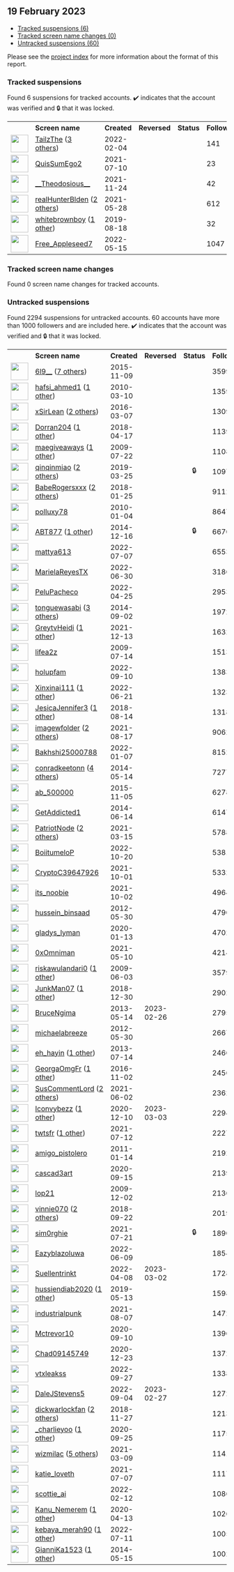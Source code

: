 ## 19 February 2023

* [Tracked suspensions (6)](#tracked-suspensions)
* [Tracked screen name changes (0)](#tracked-screen-name-changes)
* [Untracked suspensions (60)](#untracked-suspensions)

Please see the [project index](https://github.com/travisbrown/twitter-watch) for more information about the format of this report.

### Tracked suspensions

Found 6 suspensions for tracked accounts.
  ✔️ indicates that the account was verified and 🔒 that it was locked.

<table>
    <tr>
        <th></th>
        <th align="left">Screen name</th>
        <th align="left">Created</th>
        <th align="left">Reversed</th>
        <th align="left">Status</th>
        <th align="left">Followers</th>
        <th align="left">Ranking</th></tr>
    </tr>
        <tr>
            <td><a href="https://twitter.com/intent/user?user_id=1489388872924602368">
                <img src="https://pbs.twimg.com/profile_images/1598720970067427329/D2lcLCpQ_normal.jpg" width="40px" height="40px" align="center"/></a>
            </td>
            <td>
                <a href="https://twitter.com/TailzThe">TailzThe</a>&nbsp;(<a href="https://api.memory.lol/v1/tw/id/1489388872924602368">3 others</a>)&nbsp;</td>
            <td>2022-02-04</td>
            <td></td>
            <td align="center"></td>
            <td>141</td>
            <td>1842</td>
        </tr>
        <tr>
            <td><a href="https://twitter.com/intent/user?user_id=1413983116696375296">
                <img src="https://pbs.twimg.com/profile_images/1584705823221088256/tlC9uSIr_normal.jpg" width="40px" height="40px" align="center"/></a>
            </td>
            <td>
                <a href="https://twitter.com/QuisSumEgo2">QuisSumEgo2</a></td>
            <td>2021-07-10</td>
            <td></td>
            <td align="center"></td>
            <td>23</td>
            <td>12048</td>
        </tr>
        <tr>
            <td><a href="https://twitter.com/intent/user?user_id=1463651547406114823">
                <img src="https://pbs.twimg.com/profile_images/1561551590934417409/pk03gn7-_normal.jpg" width="40px" height="40px" align="center"/></a>
            </td>
            <td>
                <a href="https://twitter.com/__Theodosious__">__Theodosious__</a></td>
            <td>2021-11-24</td>
            <td></td>
            <td align="center"></td>
            <td>42</td>
            <td>13156</td>
        </tr>
        <tr>
            <td><a href="https://twitter.com/intent/user?user_id=1398405663672442889">
                <img src="https://pbs.twimg.com/profile_images/1598685879211638785/nsz5iC70_normal.jpg" width="40px" height="40px" align="center"/></a>
            </td>
            <td>
                <a href="https://twitter.com/realHunterBlden">realHunterBlden</a>&nbsp;(<a href="https://api.memory.lol/v1/tw/id/1398405663672442889">2 others</a>)&nbsp;</td>
            <td>2021-05-28</td>
            <td></td>
            <td align="center"></td>
            <td>612</td>
            <td>87190</td>
        </tr>
        <tr>
            <td><a href="https://twitter.com/intent/user?user_id=1163105198862032896">
                <img src="https://pbs.twimg.com/profile_images/1552051673014493184/GVxRDlxB_normal.jpg" width="40px" height="40px" align="center"/></a>
            </td>
            <td>
                <a href="https://twitter.com/whitebrownboy">whitebrownboy</a>&nbsp;(<a href="https://api.memory.lol/v1/tw/id/1163105198862032896">1 other</a>)&nbsp;</td>
            <td>2019-08-18</td>
            <td></td>
            <td align="center"></td>
            <td>32</td>
            <td>94241</td>
        </tr>
        <tr>
            <td><a href="https://twitter.com/intent/user?user_id=1525861646194905090">
                <img src="https://pbs.twimg.com/profile_images/1535213404805292032/o52xFI8S_normal.jpg" width="40px" height="40px" align="center"/></a>
            </td>
            <td>
                <a href="https://twitter.com/Free_Appleseed7">Free_Appleseed7</a></td>
            <td>2022-05-15</td>
            <td></td>
            <td align="center"></td>
            <td>1047</td>
            <td>95499</td>
        </tr></table>

### Tracked screen name changes

Found 0 screen name changes for tracked accounts.

### Untracked suspensions

Found 2294 suspensions for untracked accounts.
60 accounts have more than 1000 followers and are included here.
  ✔️ indicates that the account was verified and 🔒 that it was locked.

<table>
    <tr>
        <th></th>
        <th align="left">Screen name</th>
        <th align="left">Created</th>
        <th align="left">Reversed</th>
        <th align="left">Status</th>
        <th align="left">Followers</th>
    </tr>
        <tr>
            <td><a href="https://twitter.com/intent/user?user_id=4149150267">
                <img src="https://pbs.twimg.com/profile_images/1452734014662586370/zjn99dWG_normal.jpg" width="40px" height="40px" align="center"/></a>
            </td>
            <td>
                <a href="https://twitter.com/6l9__">6l9__</a>&nbsp;(<a href="https://api.memory.lol/v1/tw/id/4149150267">7 others</a>)&nbsp;</td>
            <td>2015-11-09</td>
            <td></td>
            <td align="center"></td>
            <td>359972</td>
        </tr>
        <tr>
            <td><a href="https://twitter.com/intent/user?user_id=121788498">
                <img src="https://pbs.twimg.com/profile_images/1359371119027978240/4mMRO2RX_normal.jpg" width="40px" height="40px" align="center"/></a>
            </td>
            <td>
                <a href="https://twitter.com/hafsi_ahmed1">hafsi_ahmed1</a>&nbsp;(<a href="https://api.memory.lol/v1/tw/id/121788498">1 other</a>)&nbsp;</td>
            <td>2010-03-10</td>
            <td></td>
            <td align="center"></td>
            <td>135998</td>
        </tr>
        <tr>
            <td><a href="https://twitter.com/intent/user?user_id=706899433099689984">
                <img src="https://pbs.twimg.com/profile_images/1598175373530914816/XsX92pin_normal.jpg" width="40px" height="40px" align="center"/></a>
            </td>
            <td>
                <a href="https://twitter.com/xSirLean">xSirLean</a>&nbsp;(<a href="https://api.memory.lol/v1/tw/id/706899433099689984">2 others</a>)&nbsp;</td>
            <td>2016-03-07</td>
            <td></td>
            <td align="center"></td>
            <td>130929</td>
        </tr>
        <tr>
            <td><a href="https://twitter.com/intent/user?user_id=986190076794343424">
                <img src="https://pbs.twimg.com/profile_images/1508492724760039424/OPflCj73_normal.jpg" width="40px" height="40px" align="center"/></a>
            </td>
            <td>
                <a href="https://twitter.com/Dorran204">Dorran204</a>&nbsp;(<a href="https://api.memory.lol/v1/tw/id/986190076794343424">1 other</a>)&nbsp;</td>
            <td>2018-04-17</td>
            <td></td>
            <td align="center"></td>
            <td>113983</td>
        </tr>
        <tr>
            <td><a href="https://twitter.com/intent/user?user_id=59103386">
                <img src="https://pbs.twimg.com/profile_images/1512720049840476167/kTTTNNxI_normal.jpg" width="40px" height="40px" align="center"/></a>
            </td>
            <td>
                <a href="https://twitter.com/maegiveaways">maegiveaways</a>&nbsp;(<a href="https://api.memory.lol/v1/tw/id/59103386">1 other</a>)&nbsp;</td>
            <td>2009-07-22</td>
            <td></td>
            <td align="center"></td>
            <td>110895</td>
        </tr>
        <tr>
            <td><a href="https://twitter.com/intent/user?user_id=1110326271374848001">
                <img src="https://pbs.twimg.com/profile_images/1491144617588588545/qFArO6Pq_normal.jpg" width="40px" height="40px" align="center"/></a>
            </td>
            <td>
                <a href="https://twitter.com/qinqinmiao">qinqinmiao</a>&nbsp;(<a href="https://api.memory.lol/v1/tw/id/1110326271374848001">2 others</a>)&nbsp;</td>
            <td>2019-03-25</td>
            <td></td>
            <td align="center">🔒</td>
            <td>109702</td>
        </tr>
        <tr>
            <td><a href="https://twitter.com/intent/user?user_id=956664783692058624">
                <img src="https://pbs.twimg.com/profile_images/1590871068901707776/-wQY1jcY_normal.jpg" width="40px" height="40px" align="center"/></a>
            </td>
            <td>
                <a href="https://twitter.com/BabeRogersxxx">BabeRogersxxx</a>&nbsp;(<a href="https://api.memory.lol/v1/tw/id/956664783692058624">2 others</a>)&nbsp;</td>
            <td>2018-01-25</td>
            <td></td>
            <td align="center"></td>
            <td>91121</td>
        </tr>
        <tr>
            <td><a href="https://twitter.com/intent/user?user_id=101711457">
                <img src="https://pbs.twimg.com/profile_images/1520943481606209536/ib2VX2Wu_normal.png" width="40px" height="40px" align="center"/></a>
            </td>
            <td>
                <a href="https://twitter.com/polluxy78">polluxy78</a></td>
            <td>2010-01-04</td>
            <td></td>
            <td align="center"></td>
            <td>86479</td>
        </tr>
        <tr>
            <td><a href="https://twitter.com/intent/user?user_id=2932616178">
                <img src="https://pbs.twimg.com/profile_images/1515160194975776774/E6Zru10P_normal.jpg" width="40px" height="40px" align="center"/></a>
            </td>
            <td>
                <a href="https://twitter.com/ABT877">ABT877</a>&nbsp;(<a href="https://api.memory.lol/v1/tw/id/2932616178">1 other</a>)&nbsp;</td>
            <td>2014-12-16</td>
            <td></td>
            <td align="center">🔒</td>
            <td>66704</td>
        </tr>
        <tr>
            <td><a href="https://twitter.com/intent/user?user_id=1545140886174339072">
                <img src="https://pbs.twimg.com/profile_images/1545142353228595200/c8uZ2kdF_normal.jpg" width="40px" height="40px" align="center"/></a>
            </td>
            <td>
                <a href="https://twitter.com/mattya613">mattya613</a></td>
            <td>2022-07-07</td>
            <td></td>
            <td align="center"></td>
            <td>65533</td>
        </tr>
        <tr>
            <td><a href="https://twitter.com/intent/user?user_id=1542344352499892224">
                <img src="https://pbs.twimg.com/profile_images/1542450631092436992/WVkviX8J_normal.jpg" width="40px" height="40px" align="center"/></a>
            </td>
            <td>
                <a href="https://twitter.com/MarielaReyesTX">MarielaReyesTX</a></td>
            <td>2022-06-30</td>
            <td></td>
            <td align="center"></td>
            <td>31867</td>
        </tr>
        <tr>
            <td><a href="https://twitter.com/intent/user?user_id=1518595822031622146">
                <img src="https://pbs.twimg.com/profile_images/1540679198640984064/LSst8wkm_normal.jpg" width="40px" height="40px" align="center"/></a>
            </td>
            <td>
                <a href="https://twitter.com/PeluPacheco">PeluPacheco</a></td>
            <td>2022-04-25</td>
            <td></td>
            <td align="center"></td>
            <td>29539</td>
        </tr>
        <tr>
            <td><a href="https://twitter.com/intent/user?user_id=2785822645">
                <img src="https://pbs.twimg.com/profile_images/1477586787761782788/TvfVzSqo_normal.jpg" width="40px" height="40px" align="center"/></a>
            </td>
            <td>
                <a href="https://twitter.com/tonguewasabi">tonguewasabi</a>&nbsp;(<a href="https://api.memory.lol/v1/tw/id/2785822645">3 others</a>)&nbsp;</td>
            <td>2014-09-02</td>
            <td></td>
            <td align="center"></td>
            <td>19729</td>
        </tr>
        <tr>
            <td><a href="https://twitter.com/intent/user?user_id=1470415984578072579">
                <img src="https://pbs.twimg.com/profile_images/1544449269251411968/NcivYZP-_normal.jpg" width="40px" height="40px" align="center"/></a>
            </td>
            <td>
                <a href="https://twitter.com/GreytvHeidi">GreytvHeidi</a>&nbsp;(<a href="https://api.memory.lol/v1/tw/id/1470415984578072579">1 other</a>)&nbsp;</td>
            <td>2021-12-13</td>
            <td></td>
            <td align="center"></td>
            <td>16328</td>
        </tr>
        <tr>
            <td><a href="https://twitter.com/intent/user?user_id=56758410">
                <img src="https://pbs.twimg.com/profile_images/650680092427964416/8qdWQyVf_normal.jpg" width="40px" height="40px" align="center"/></a>
            </td>
            <td>
                <a href="https://twitter.com/lifea2z">lifea2z</a></td>
            <td>2009-07-14</td>
            <td></td>
            <td align="center"></td>
            <td>15134</td>
        </tr>
        <tr>
            <td><a href="https://twitter.com/intent/user?user_id=1568642714660646913">
                <img src="https://pbs.twimg.com/profile_images/1569784260235591683/rloSNlUf_normal.jpg" width="40px" height="40px" align="center"/></a>
            </td>
            <td>
                <a href="https://twitter.com/holupfam">holupfam</a></td>
            <td>2022-09-10</td>
            <td></td>
            <td align="center"></td>
            <td>13835</td>
        </tr>
        <tr>
            <td><a href="https://twitter.com/intent/user?user_id=1539145602071674888">
                <img src="https://pbs.twimg.com/profile_images/1596490732734251008/ucPlktWn_normal.jpg" width="40px" height="40px" align="center"/></a>
            </td>
            <td>
                <a href="https://twitter.com/Xinxinai111">Xinxinai111</a>&nbsp;(<a href="https://api.memory.lol/v1/tw/id/1539145602071674888">1 other</a>)&nbsp;</td>
            <td>2022-06-21</td>
            <td></td>
            <td align="center"></td>
            <td>13233</td>
        </tr>
        <tr>
            <td><a href="https://twitter.com/intent/user?user_id=1029262516327669761">
                <img src="https://pbs.twimg.com/profile_images/1428225922591690753/lhkjBII-_normal.jpg" width="40px" height="40px" align="center"/></a>
            </td>
            <td>
                <a href="https://twitter.com/JesicaJennifer3">JesicaJennifer3</a>&nbsp;(<a href="https://api.memory.lol/v1/tw/id/1029262516327669761">1 other</a>)&nbsp;</td>
            <td>2018-08-14</td>
            <td></td>
            <td align="center"></td>
            <td>13185</td>
        </tr>
        <tr>
            <td><a href="https://twitter.com/intent/user?user_id=1427768020290711552">
                <img src="https://pbs.twimg.com/profile_images/1427770838477062144/oT2V4Rlz_normal.jpg" width="40px" height="40px" align="center"/></a>
            </td>
            <td>
                <a href="https://twitter.com/imagewfolder">imagewfolder</a>&nbsp;(<a href="https://api.memory.lol/v1/tw/id/1427768020290711552">2 others</a>)&nbsp;</td>
            <td>2021-08-17</td>
            <td></td>
            <td align="center"></td>
            <td>9062</td>
        </tr>
        <tr>
            <td><a href="https://twitter.com/intent/user?user_id=1479562416765739011">
                <img src="https://pbs.twimg.com/profile_images/1539612676237791238/jCn-J8pQ_normal.jpg" width="40px" height="40px" align="center"/></a>
            </td>
            <td>
                <a href="https://twitter.com/Bakhshi25000788">Bakhshi25000788</a></td>
            <td>2022-01-07</td>
            <td></td>
            <td align="center"></td>
            <td>8152</td>
        </tr>
        <tr>
            <td><a href="https://twitter.com/intent/user?user_id=2493719334">
                <img src="https://pbs.twimg.com/profile_images/908468202430242816/FO5-99cL_normal.jpg" width="40px" height="40px" align="center"/></a>
            </td>
            <td>
                <a href="https://twitter.com/conradkeetonn">conradkeetonn</a>&nbsp;(<a href="https://api.memory.lol/v1/tw/id/2493719334">4 others</a>)&nbsp;</td>
            <td>2014-05-14</td>
            <td></td>
            <td align="center"></td>
            <td>7277</td>
        </tr>
        <tr>
            <td><a href="https://twitter.com/intent/user?user_id=4119679942">
                <img src="https://pbs.twimg.com/profile_images/662264296399859712/WIvdgAjS_normal.jpg" width="40px" height="40px" align="center"/></a>
            </td>
            <td>
                <a href="https://twitter.com/ab_500000">ab_500000</a></td>
            <td>2015-11-05</td>
            <td></td>
            <td align="center"></td>
            <td>6278</td>
        </tr>
        <tr>
            <td><a href="https://twitter.com/intent/user?user_id=2566770290">
                <img src="https://pbs.twimg.com/profile_images/968101890696384512/fxQnitSG_normal.jpg" width="40px" height="40px" align="center"/></a>
            </td>
            <td>
                <a href="https://twitter.com/GetAddicted1">GetAddicted1</a></td>
            <td>2014-06-14</td>
            <td></td>
            <td align="center"></td>
            <td>6147</td>
        </tr>
        <tr>
            <td><a href="https://twitter.com/intent/user?user_id=1371407852435169284">
                <img src="https://pbs.twimg.com/profile_images/1519329141082161152/7aHckdiW_normal.jpg" width="40px" height="40px" align="center"/></a>
            </td>
            <td>
                <a href="https://twitter.com/PatriotNode">PatriotNode</a>&nbsp;(<a href="https://api.memory.lol/v1/tw/id/1371407852435169284">2 others</a>)&nbsp;</td>
            <td>2021-03-15</td>
            <td></td>
            <td align="center"></td>
            <td>5788</td>
        </tr>
        <tr>
            <td><a href="https://twitter.com/intent/user?user_id=1582918390297276417">
                <img src="https://pbs.twimg.com/profile_images/1582919120474996737/GwSr2-0p_normal.jpg" width="40px" height="40px" align="center"/></a>
            </td>
            <td>
                <a href="https://twitter.com/BoiitumeloP">BoiitumeloP</a></td>
            <td>2022-10-20</td>
            <td></td>
            <td align="center"></td>
            <td>5381</td>
        </tr>
        <tr>
            <td><a href="https://twitter.com/intent/user?user_id=1443900920710893576">
                <img src="https://pbs.twimg.com/profile_images/1443957167074074625/3wkzlUjP_normal.jpg" width="40px" height="40px" align="center"/></a>
            </td>
            <td>
                <a href="https://twitter.com/CryptoC39647926">CryptoC39647926</a></td>
            <td>2021-10-01</td>
            <td></td>
            <td align="center"></td>
            <td>5332</td>
        </tr>
        <tr>
            <td><a href="https://twitter.com/intent/user?user_id=1444260670682193926">
                <img src="https://pbs.twimg.com/profile_images/1444260874743521284/TF30CHkv_normal.jpg" width="40px" height="40px" align="center"/></a>
            </td>
            <td>
                <a href="https://twitter.com/its_noobie">its_noobie</a></td>
            <td>2021-10-02</td>
            <td></td>
            <td align="center"></td>
            <td>4964</td>
        </tr>
        <tr>
            <td><a href="https://twitter.com/intent/user?user_id=595006035">
                <img src="https://pbs.twimg.com/profile_images/1525950598503452674/dQdaNslV_normal.jpg" width="40px" height="40px" align="center"/></a>
            </td>
            <td>
                <a href="https://twitter.com/hussein_binsaad">hussein_binsaad</a></td>
            <td>2012-05-30</td>
            <td></td>
            <td align="center"></td>
            <td>4790</td>
        </tr>
        <tr>
            <td><a href="https://twitter.com/intent/user?user_id=1216818374153469954">
                <img src="https://pbs.twimg.com/profile_images/1216819065509044224/2QMFT2FW_normal.jpg" width="40px" height="40px" align="center"/></a>
            </td>
            <td>
                <a href="https://twitter.com/gladys_lyman">gladys_lyman</a></td>
            <td>2020-01-13</td>
            <td></td>
            <td align="center"></td>
            <td>4702</td>
        </tr>
        <tr>
            <td><a href="https://twitter.com/intent/user?user_id=1391878914553876486">
                <img src="https://pbs.twimg.com/profile_images/1591943106957656064/PLTRL5Vn_normal.jpg" width="40px" height="40px" align="center"/></a>
            </td>
            <td>
                <a href="https://twitter.com/0xOmniman">0xOmniman</a></td>
            <td>2021-05-10</td>
            <td></td>
            <td align="center"></td>
            <td>4214</td>
        </tr>
        <tr>
            <td><a href="https://twitter.com/intent/user?user_id=44456385">
                <img src="https://pbs.twimg.com/profile_images/1579069531745529856/3HyM_MvS_normal.jpg" width="40px" height="40px" align="center"/></a>
            </td>
            <td>
                <a href="https://twitter.com/riskawulandari0">riskawulandari0</a>&nbsp;(<a href="https://api.memory.lol/v1/tw/id/44456385">1 other</a>)&nbsp;</td>
            <td>2009-06-03</td>
            <td></td>
            <td align="center"></td>
            <td>3579</td>
        </tr>
        <tr>
            <td><a href="https://twitter.com/intent/user?user_id=1079377845363855360">
                <img src="https://pbs.twimg.com/profile_images/1156355849486512128/KHjWoyxw_normal.jpg" width="40px" height="40px" align="center"/></a>
            </td>
            <td>
                <a href="https://twitter.com/JunkMan07">JunkMan07</a>&nbsp;(<a href="https://api.memory.lol/v1/tw/id/1079377845363855360">1 other</a>)&nbsp;</td>
            <td>2018-12-30</td>
            <td></td>
            <td align="center"></td>
            <td>2902</td>
        </tr>
        <tr>
            <td><a href="https://twitter.com/intent/user?user_id=1426676322">
                <img src="https://pbs.twimg.com/profile_images/1476172875166007297/HVvGCpQL_normal.jpg" width="40px" height="40px" align="center"/></a>
            </td>
            <td>
                <a href="https://twitter.com/BruceNgima">BruceNgima</a></td>
            <td>2013-05-14</td>
            <td>2023-02-26</td>
            <td align="center"></td>
            <td>2795</td>
        </tr>
        <tr>
            <td><a href="https://twitter.com/intent/user?user_id=595005324">
                <img src="https://pbs.twimg.com/profile_images/666195882933624832/W_8nUZBY_normal.jpg" width="40px" height="40px" align="center"/></a>
            </td>
            <td>
                <a href="https://twitter.com/michaelabreeze">michaelabreeze</a></td>
            <td>2012-05-30</td>
            <td></td>
            <td align="center"></td>
            <td>2667</td>
        </tr>
        <tr>
            <td><a href="https://twitter.com/intent/user?user_id=1593007544">
                <img src="https://pbs.twimg.com/profile_images/1525226193821356033/SiaO5PDo_normal.jpg" width="40px" height="40px" align="center"/></a>
            </td>
            <td>
                <a href="https://twitter.com/eh_hayin">eh_hayin</a>&nbsp;(<a href="https://api.memory.lol/v1/tw/id/1593007544">1 other</a>)&nbsp;</td>
            <td>2013-07-14</td>
            <td></td>
            <td align="center"></td>
            <td>2466</td>
        </tr>
        <tr>
            <td><a href="https://twitter.com/intent/user?user_id=793694993324056576">
                <img src="https://pbs.twimg.com/profile_images/1589943761076981762/qERsDUAc_normal.jpg" width="40px" height="40px" align="center"/></a>
            </td>
            <td>
                <a href="https://twitter.com/GeorgaOmgFr">GeorgaOmgFr</a>&nbsp;(<a href="https://api.memory.lol/v1/tw/id/793694993324056576">1 other</a>)&nbsp;</td>
            <td>2016-11-02</td>
            <td></td>
            <td align="center"></td>
            <td>2456</td>
        </tr>
        <tr>
            <td><a href="https://twitter.com/intent/user?user_id=1399951367607889921">
                <img src="https://pbs.twimg.com/profile_images/1408887859889717250/Z8QDztdc_normal.jpg" width="40px" height="40px" align="center"/></a>
            </td>
            <td>
                <a href="https://twitter.com/SusCommentLord">SusCommentLord</a>&nbsp;(<a href="https://api.memory.lol/v1/tw/id/1399951367607889921">2 others</a>)&nbsp;</td>
            <td>2021-06-02</td>
            <td></td>
            <td align="center"></td>
            <td>2362</td>
        </tr>
        <tr>
            <td><a href="https://twitter.com/intent/user?user_id=1337164112007147526">
                <img src="https://pbs.twimg.com/profile_images/1598240805289922560/xT-XJrjo_normal.jpg" width="40px" height="40px" align="center"/></a>
            </td>
            <td>
                <a href="https://twitter.com/Iconvybezz">Iconvybezz</a>&nbsp;(<a href="https://api.memory.lol/v1/tw/id/1337164112007147526">1 other</a>)&nbsp;</td>
            <td>2020-12-10</td>
            <td>2023-03-03</td>
            <td align="center"></td>
            <td>2294</td>
        </tr>
        <tr>
            <td><a href="https://twitter.com/intent/user?user_id=1414381145748353026">
                <img src="https://pbs.twimg.com/profile_images/1555404619706146816/4B4PxVjr_normal.jpg" width="40px" height="40px" align="center"/></a>
            </td>
            <td>
                <a href="https://twitter.com/twtsfr">twtsfr</a>&nbsp;(<a href="https://api.memory.lol/v1/tw/id/1414381145748353026">1 other</a>)&nbsp;</td>
            <td>2021-07-12</td>
            <td></td>
            <td align="center"></td>
            <td>2227</td>
        </tr>
        <tr>
            <td><a href="https://twitter.com/intent/user?user_id=238093583">
                <img src="https://pbs.twimg.com/profile_images/1500461964165890055/gzFAkOe3_normal.jpg" width="40px" height="40px" align="center"/></a>
            </td>
            <td>
                <a href="https://twitter.com/amigo_pistolero">amigo_pistolero</a></td>
            <td>2011-01-14</td>
            <td></td>
            <td align="center"></td>
            <td>2192</td>
        </tr>
        <tr>
            <td><a href="https://twitter.com/intent/user?user_id=1305732416938672129">
                <img src="https://pbs.twimg.com/profile_images/1598739242787737600/5I2LDC9l_normal.jpg" width="40px" height="40px" align="center"/></a>
            </td>
            <td>
                <a href="https://twitter.com/cascad3art">cascad3art</a></td>
            <td>2020-09-15</td>
            <td></td>
            <td align="center"></td>
            <td>2139</td>
        </tr>
        <tr>
            <td><a href="https://twitter.com/intent/user?user_id=93997219">
                <img src="https://pbs.twimg.com/profile_images/1598392589379547137/AXHn7cYm_normal.jpg" width="40px" height="40px" align="center"/></a>
            </td>
            <td>
                <a href="https://twitter.com/lop21">lop21</a></td>
            <td>2009-12-02</td>
            <td></td>
            <td align="center"></td>
            <td>2136</td>
        </tr>
        <tr>
            <td><a href="https://twitter.com/intent/user?user_id=1043442920664137728">
                <img src="https://pbs.twimg.com/profile_images/1557517497624104962/Sgd3TboX_normal.jpg" width="40px" height="40px" align="center"/></a>
            </td>
            <td>
                <a href="https://twitter.com/vinnie070">vinnie070</a>&nbsp;(<a href="https://api.memory.lol/v1/tw/id/1043442920664137728">2 others</a>)&nbsp;</td>
            <td>2018-09-22</td>
            <td></td>
            <td align="center"></td>
            <td>2019</td>
        </tr>
        <tr>
            <td><a href="https://twitter.com/intent/user?user_id=1417807925985349637">
                <img src="https://pbs.twimg.com/profile_images/1596974602697248770/P__u9xjH_normal.jpg" width="40px" height="40px" align="center"/></a>
            </td>
            <td>
                <a href="https://twitter.com/sim0rghie">sim0rghie</a></td>
            <td>2021-07-21</td>
            <td></td>
            <td align="center">🔒</td>
            <td>1890</td>
        </tr>
        <tr>
            <td><a href="https://twitter.com/intent/user?user_id=1534843049230098432">
                <img src="https://pbs.twimg.com/profile_images/1587196895172124677/X59vzJoK_normal.jpg" width="40px" height="40px" align="center"/></a>
            </td>
            <td>
                <a href="https://twitter.com/Eazyblazoluwa">Eazyblazoluwa</a></td>
            <td>2022-06-09</td>
            <td></td>
            <td align="center"></td>
            <td>1854</td>
        </tr>
        <tr>
            <td><a href="https://twitter.com/intent/user?user_id=1512460674957520901">
                <img src="https://pbs.twimg.com/profile_images/1565711289778831362/Axgoj7aT_normal.jpg" width="40px" height="40px" align="center"/></a>
            </td>
            <td>
                <a href="https://twitter.com/Suellentrinkt">Suellentrinkt</a></td>
            <td>2022-04-08</td>
            <td>2023-03-02</td>
            <td align="center"></td>
            <td>1728</td>
        </tr>
        <tr>
            <td><a href="https://twitter.com/intent/user?user_id=1127964509979717632">
                <img src="https://pbs.twimg.com/profile_images/1230883984772562945/7-lhj6ko_normal.jpg" width="40px" height="40px" align="center"/></a>
            </td>
            <td>
                <a href="https://twitter.com/hussiendiab2020">hussiendiab2020</a>&nbsp;(<a href="https://api.memory.lol/v1/tw/id/1127964509979717632">1 other</a>)&nbsp;</td>
            <td>2019-05-13</td>
            <td></td>
            <td align="center"></td>
            <td>1598</td>
        </tr>
        <tr>
            <td><a href="https://twitter.com/intent/user?user_id=1423808590251429893">
                <img src="https://pbs.twimg.com/profile_images/1583394154184413184/wtyNEiqc_normal.jpg" width="40px" height="40px" align="center"/></a>
            </td>
            <td>
                <a href="https://twitter.com/industrialpunk">industrialpunk</a></td>
            <td>2021-08-07</td>
            <td></td>
            <td align="center"></td>
            <td>1472</td>
        </tr>
        <tr>
            <td><a href="https://twitter.com/intent/user?user_id=1303914006403522561">
                <img src="https://pbs.twimg.com/profile_images/1590739231785496576/lqjZRiz0_normal.jpg" width="40px" height="40px" align="center"/></a>
            </td>
            <td>
                <a href="https://twitter.com/Mctrevor10">Mctrevor10</a></td>
            <td>2020-09-10</td>
            <td></td>
            <td align="center"></td>
            <td>1396</td>
        </tr>
        <tr>
            <td><a href="https://twitter.com/intent/user?user_id=1341779478494597122">
                <img src="https://pbs.twimg.com/profile_images/1342558974684459008/Q3gpY00T_normal.jpg" width="40px" height="40px" align="center"/></a>
            </td>
            <td>
                <a href="https://twitter.com/Chad09145749">Chad09145749</a></td>
            <td>2020-12-23</td>
            <td></td>
            <td align="center"></td>
            <td>1372</td>
        </tr>
        <tr>
            <td><a href="https://twitter.com/intent/user?user_id=1574705854074470400">
                <img src="https://pbs.twimg.com/profile_images/1574705943723524096/DIdeQ9VW_normal.jpg" width="40px" height="40px" align="center"/></a>
            </td>
            <td>
                <a href="https://twitter.com/vtxleakss">vtxleakss</a></td>
            <td>2022-09-27</td>
            <td></td>
            <td align="center"></td>
            <td>1338</td>
        </tr>
        <tr>
            <td><a href="https://twitter.com/intent/user?user_id=1566502501033328640">
                <img src="https://pbs.twimg.com/profile_images/1574127914932633608/4ULpOLdY_normal.jpg" width="40px" height="40px" align="center"/></a>
            </td>
            <td>
                <a href="https://twitter.com/DaleJStevens5">DaleJStevens5</a></td>
            <td>2022-09-04</td>
            <td>2023-02-27</td>
            <td align="center"></td>
            <td>1272</td>
        </tr>
        <tr>
            <td><a href="https://twitter.com/intent/user?user_id=1067370663139205120">
                <img src="https://pbs.twimg.com/profile_images/1364543789713420288/WTdo_Th1_normal.png" width="40px" height="40px" align="center"/></a>
            </td>
            <td>
                <a href="https://twitter.com/dickwarlockfan">dickwarlockfan</a>&nbsp;(<a href="https://api.memory.lol/v1/tw/id/1067370663139205120">2 others</a>)&nbsp;</td>
            <td>2018-11-27</td>
            <td></td>
            <td align="center"></td>
            <td>1213</td>
        </tr>
        <tr>
            <td><a href="https://twitter.com/intent/user?user_id=1309490076624224257">
                <img src="https://pbs.twimg.com/profile_images/1577012279861813250/9zTYhI9V_normal.jpg" width="40px" height="40px" align="center"/></a>
            </td>
            <td>
                <a href="https://twitter.com/_charlieyoo">_charlieyoo</a>&nbsp;(<a href="https://api.memory.lol/v1/tw/id/1309490076624224257">1 other</a>)&nbsp;</td>
            <td>2020-09-25</td>
            <td></td>
            <td align="center"></td>
            <td>1175</td>
        </tr>
        <tr>
            <td><a href="https://twitter.com/intent/user?user_id=1369335242646032388">
                <img src="https://pbs.twimg.com/profile_images/1594670777223516160/To--JuJa_normal.jpg" width="40px" height="40px" align="center"/></a>
            </td>
            <td>
                <a href="https://twitter.com/wizmilac">wizmilac</a>&nbsp;(<a href="https://api.memory.lol/v1/tw/id/1369335242646032388">5 others</a>)&nbsp;</td>
            <td>2021-03-09</td>
            <td></td>
            <td align="center"></td>
            <td>1141</td>
        </tr>
        <tr>
            <td><a href="https://twitter.com/intent/user?user_id=1412912357278318593">
                <img src="https://pbs.twimg.com/profile_images/1559228371208323073/_4jsoe3Q_normal.jpg" width="40px" height="40px" align="center"/></a>
            </td>
            <td>
                <a href="https://twitter.com/katie_loveth">katie_loveth</a></td>
            <td>2021-07-07</td>
            <td></td>
            <td align="center"></td>
            <td>1117</td>
        </tr>
        <tr>
            <td><a href="https://twitter.com/intent/user?user_id=1492320110941409283">
                <img src="https://pbs.twimg.com/profile_images/1512233782933295106/bwiYfl6n_normal.jpg" width="40px" height="40px" align="center"/></a>
            </td>
            <td>
                <a href="https://twitter.com/scottie_ai">scottie_ai</a></td>
            <td>2022-02-12</td>
            <td></td>
            <td align="center"></td>
            <td>1086</td>
        </tr>
        <tr>
            <td><a href="https://twitter.com/intent/user?user_id=1249682988323012608">
                <img src="https://pbs.twimg.com/profile_images/1536161807403995136/HKAk1amu_normal.jpg" width="40px" height="40px" align="center"/></a>
            </td>
            <td>
                <a href="https://twitter.com/Kanu_Nemerem">Kanu_Nemerem</a>&nbsp;(<a href="https://api.memory.lol/v1/tw/id/1249682988323012608">1 other</a>)&nbsp;</td>
            <td>2020-04-13</td>
            <td></td>
            <td align="center"></td>
            <td>1026</td>
        </tr>
        <tr>
            <td><a href="https://twitter.com/intent/user?user_id=1546347066812956673">
                <img src="https://pbs.twimg.com/profile_images/1595605502985400320/Q4tNqL_J_normal.jpg" width="40px" height="40px" align="center"/></a>
            </td>
            <td>
                <a href="https://twitter.com/kebaya_merah90">kebaya_merah90</a>&nbsp;(<a href="https://api.memory.lol/v1/tw/id/1546347066812956673">1 other</a>)&nbsp;</td>
            <td>2022-07-11</td>
            <td></td>
            <td align="center"></td>
            <td>1005</td>
        </tr>
        <tr>
            <td><a href="https://twitter.com/intent/user?user_id=2496028128">
                <img src="https://pbs.twimg.com/profile_images/1561727217792536576/gbBPLPa5_normal.jpg" width="40px" height="40px" align="center"/></a>
            </td>
            <td>
                <a href="https://twitter.com/GianniKa1523">GianniKa1523</a>&nbsp;(<a href="https://api.memory.lol/v1/tw/id/2496028128">1 other</a>)&nbsp;</td>
            <td>2014-05-15</td>
            <td></td>
            <td align="center"></td>
            <td>1002</td>
        </tr></table>
